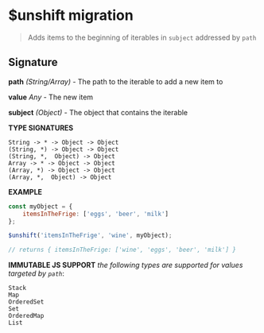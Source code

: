 # $unshift migration

> Adds items to the beginning of iterables in `subject` addressed by `path`

## Signature

**path** *(String/Array)* - The path to the iterable to add a new item to

**value** *Any* - The new item

**subject** *(Object)* - The object that contains the iterable

**TYPE SIGNATURES**
```
String -> * -> Object -> Object
(String, *) -> Object -> Object
(String, *,  Object) -> Object
Array -> * -> Object -> Object
(Array, *) -> Object -> Object
(Array, *,  Object) -> Object
```

**EXAMPLE**
```js
const myObject = {
    itemsInTheFrige: ['eggs', 'beer', 'milk']
};

$unshift('itemsInTheFrige', 'wine', myObject);

// returns { itemsInTheFrige: ['wine', 'eggs', 'beer', 'milk'] }
```

**IMMUTABLE JS SUPPORT**
*the following types are supported for values targeted by `path`*:
```
Stack
Map
OrderedSet
Set
OrderedMap
List
```
